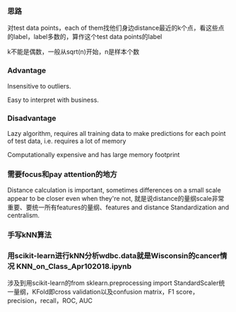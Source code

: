 ### 思路

对test data points，each of them找他们身边distance最近的k个点，看这些点的label，label多数的，算作这个test data points的label

k不能是偶数，一般从sqrt(n)开始，n是样本个数

### Advantage

Insensitive to outliers.

Easy to interpret with business.

### Disadvantage

Lazy algorithm, requires all training data to make predictions for each point of test data, i.e. requires a lot of memory

Computationally expensive and has large memory footprint

### 需要focus和pay attention的地方

Distance calculation is important, sometimes differences on a small scale appear to be closer even when they're not, 就是说distance的量纲scale非常重要、要统一所有features的量纲、features and distance Standardization and centralism.

### 手写kNN算法

### 用scikit-learn进行kNN分析wdbc.data就是Wisconsin的cancer情况 KNN_on_Class_Apr102018.ipynb

涉及到用scikit-learn的from sklearn.preprocessing import StandardScaler统一量纲，KFold即cross validation以及confusion matrix，F1 score，precision，recall，ROC, AUC